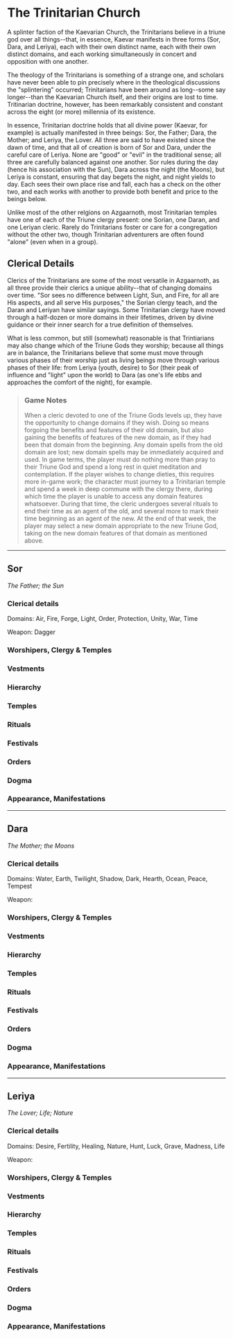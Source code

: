 # The Trinitarian Church
A splinter faction of the Kaevarian Church, the Trinitarians believe in a triune god over all things--that, in essence, Kaevar manifests in three forms (Sor, Dara, and Leriya), each with their own distinct name, each with their own distinct domains, and each working simultaneously in concert and opposition with one another.

The theology of the Trinitarians is something of a strange one, and scholars have never been able to pin precisely where in the theological discussions the "splintering" occurred; Trinitarians have been around as long--some say longer--than the Kaevarian Church itself, and their origins are lost to time. Tritinarian doctrine, however, has been remarkably consistent and constant across the eight (or more) millennia of its existence.

In essence, Trinitarian doctrine holds that all divine power (Kaevar, for example) is actually manifested in three beings: Sor, the Father; Dara, the Mother; and Leriya, the Lover. All three are said to have existed since the dawn of time, and that all of creation is born of Sor and Dara, under the careful care of Leriya. None are "good" or "evil" in the traditional sense; all three are carefully balanced against one another. Sor rules during the day (hence his association with the Sun), Dara across the night (the Moons), but Leriya is constant, ensuring that day begets the night, and night yields to day. Each sees their own place rise and fall, each has a check on the other two, and each works with another to provide both benefit and price to the beings below.

Unlike most of the other relgions on Azgaarnoth, most Trinitarian temples have one of each of the Triune clergy present: one Sorian, one Daran, and one Leriyan cleric. Rarely do Trinitarians foster or care for a congregation without the other two, though Trinitarian adventurers are often found "alone" (even when in a group).

## Clerical Details
Clerics of the Trinitarians are some of the most versatile in Azgaarnoth, as all three provide their clerics a unique ability--that of changing domains over time. "Sor sees no difference between Light, Sun, and Fire, for all are His aspects, and all serve His purposes," the Sorian clergy teach, and the Daran and Leriyan have similar sayings. Some Trinitarian clergy have moved through a half-dozen or more domains in their lifetimes, driven by divine guidance or their inner search for a true definition of themselves.

What is less common, but still (somewhat) reasonable is that Trintiarians may also change which of the Triune Gods they worship; because all things are in balance, the Trinitarians believe that some must move through various phases of their worship just as living beings move through various phases of their life: from Leriya (youth, desire) to Sor (their peak of influence and "light" upon the world) to Dara (as one's life ebbs and approaches the comfort of the night), for example.

> ### Game Notes
> When a cleric devoted to one of the Triune Gods levels up, they have the opportunity to change domains if they wish. Doing so means forgoing the benefits and features of their old domain, but also gaining the benefits of features of the new domain, as if they had been that domain from the beginning. Any domain spells from the old domain are lost; new domain spells may be immediately acquired and used.
> In game terms, the player must do nothing more than pray to their Triune God and spend a long rest in quiet meditation and contemplation. 
> If the player wishes to change dieties, this requires more in-game work; the character must journey to a Trinitarian temple and spend a week in deep commune with the clergy there, during which time the player is unable to access any domain features whatsoever. During that time, the cleric undergoes several rituals to end their time as an agent of the old, and several more to mark their time beginning as an agent of the new. At the end of that week, the player may select a new domain appropriate to the new Triune God, taking on the new domain features of that domain as mentioned above.

---

## Sor
*The Father; the Sun*

### Clerical details
Domains: Air, Fire, Forge, Light, Order, Protection, Unity, War, Time

Weapon: Dagger

### Worshipers, Clergy & Temples

### Vestments

### Hierarchy

### Temples

### Rituals

### Festivals

### Orders

### Dogma

### Appearance, Manifestations

---

## Dara
*The Mother; the Moons*

### Clerical details
Domains: Water, Earth, Twilight, Shadow, Dark, Hearth, Ocean, Peace, Tempest

Weapon: 

### Worshipers, Clergy & Temples

### Vestments

### Hierarchy

### Temples

### Rituals

### Festivals

### Orders

### Dogma

### Appearance, Manifestations

---

## Leriya
*The Lover; Life; Nature*

### Clerical details
Domains: Desire, Fertility, Healing, Nature, Hunt, Luck, Grave, Madness, Life

Weapon: 

### Worshipers, Clergy & Temples

### Vestments

### Hierarchy

### Temples

### Rituals

### Festivals

### Orders

### Dogma

### Appearance, Manifestations

